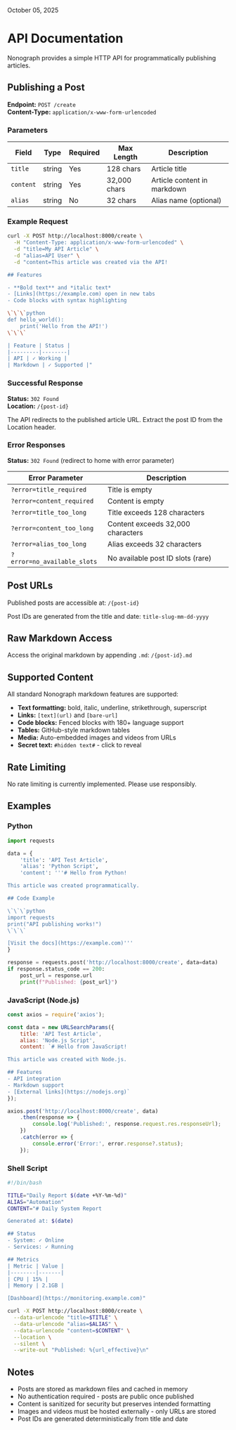 October 05, 2025

# API Documentation

Nonograph provides a simple HTTP API for programmatically publishing articles.

## Publishing a Post

**Endpoint:** `POST /create`  
**Content-Type:** `application/x-www-form-urlencoded`

### Parameters

| Field | Type | Required | Max Length | Description |
|-------|------|----------|------------|-------------|
| `title` | string | Yes | 128 chars | Article title |
| `content` | string | Yes | 32,000 chars | Article content in markdown |
| `alias` | string | No | 32 chars | Alias name (optional) |

### Example Request

```bash
curl -X POST http://localhost:8000/create \
  -H "Content-Type: application/x-www-form-urlencoded" \
  -d "title=My API Article" \
  -d "alias=API User" \
  -d "content=This article was created via the API!

## Features

- **Bold text** and *italic text*
- [Links](https://example.com) open in new tabs
- Code blocks with syntax highlighting

\`\`\`python
def hello_world():
    print('Hello from the API!')
\`\`\`

| Feature | Status |
|---------|--------|
| API | ✓ Working |
| Markdown | ✓ Supported |"
```

### Successful Response

**Status:** `302 Found`  
**Location:** `/{post-id}`

The API redirects to the published article URL. Extract the post ID from the Location header.

### Error Responses

**Status:** `302 Found` (redirect to home with error parameter)

| Error Parameter | Description |
|----------------|-------------|
| `?error=title_required` | Title is empty |
| `?error=content_required` | Content is empty |
| `?error=title_too_long` | Title exceeds 128 characters |
| `?error=content_too_long` | Content exceeds 32,000 characters |
| `?error=alias_too_long` | Alias exceeds 32 characters |
| `?error=no_available_slots` | No available post ID slots (rare) |

## Post URLs

Published posts are accessible at: `/{post-id}`

Post IDs are generated from the title and date: `title-slug-mm-dd-yyyy`

## Raw Markdown Access

Access the original markdown by appending `.md`: `/{post-id}.md`

## Supported Content

All standard Nonograph markdown features are supported:

- **Text formatting:** bold, italic, underline, strikethrough, superscript
- **Links:** `[text](url)` and `[bare-url]`
- **Code blocks:** Fenced blocks with 180+ language support
- **Tables:** GitHub-style markdown tables
- **Media:** Auto-embedded images and videos from URLs
- **Secret text:** `#hidden text#` - click to reveal

## Rate Limiting

No rate limiting is currently implemented. Please use responsibly.

## Examples

### Python

```python
import requests

data = {
    'title': 'API Test Article',
    'alias': 'Python Script',
    'content': '''# Hello from Python!

This article was created programmatically.

## Code Example

\`\`\`python
import requests
print("API publishing works!")
\`\`\`

[Visit the docs](https://example.com)'''
}

response = requests.post('http://localhost:8000/create', data=data)
if response.status_code == 200:
    post_url = response.url
    print(f"Published: {post_url}")
```

### JavaScript (Node.js)

```javascript
const axios = require('axios');

const data = new URLSearchParams({
    title: 'API Test Article',
    alias: 'Node.js Script',
    content: `# Hello from JavaScript!

This article was created with Node.js.

## Features
- API integration
- Markdown support
- [External links](https://nodejs.org)`
});

axios.post('http://localhost:8000/create', data)
    .then(response => {
        console.log('Published:', response.request.res.responseUrl);
    })
    .catch(error => {
        console.error('Error:', error.response?.status);
    });
```

### Shell Script

```bash
#!/bin/bash

TITLE="Daily Report $(date +%Y-%m-%d)"
ALIAS="Automation"
CONTENT="# Daily System Report

Generated at: $(date)

## Status
- System: ✓ Online
- Services: ✓ Running

## Metrics
| Metric | Value |
|--------|-------|
| CPU | 15% |
| Memory | 2.1GB |

[Dashboard](https://monitoring.example.com)"

curl -X POST http://localhost:8000/create \
  --data-urlencode "title=$TITLE" \
  --data-urlencode "alias=$ALIAS" \
  --data-urlencode "content=$CONTENT" \
  --location \
  --silent \
  --write-out "Published: %{url_effective}\n"
```

## Notes

- Posts are stored as markdown files and cached in memory
- No authentication required - posts are public once published
- Content is sanitized for security but preserves intended formatting
- Images and videos must be hosted externally - only URLs are stored
- Post IDs are generated deterministically from title and date